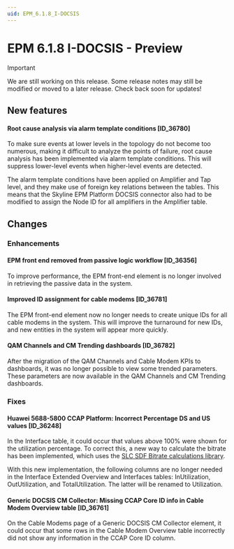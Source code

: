 ```yaml
---
uid: EPM_6.1.8_I-DOCSIS
---
```


# EPM 6.1.8 I-DOCSIS - Preview

> [!IMPORTANT]
> We are still working on this release. Some release notes may still be modified or moved to a later release. Check back soon for updates!

## New features

#### Root cause analysis via alarm template conditions [ID_36780]

To make sure events at lower levels in the topology do not become too numerous, making it difficult to analyze the points of failure, root cause analysis has been implemented via alarm template conditions. This will suppress lower-level events when higher-level events are detected.

The alarm template conditions have been applied on Amplifier and Tap level, and they make use of foreign key relations between the tables. This means that the Skyline EPM Platform DOCSIS connector also had to be modified to assign the Node ID for all amplifiers in the Amplifier table.

## Changes

### Enhancements

#### EPM front end removed from passive logic workflow [ID_36356]

To improve performance, the EPM front-end element is no longer involved in retrieving the passive data in the system.

#### Improved ID assignment for cable modems [ID_36781]

The EPM front-end element now no longer needs to create unique IDs for all cable modems in the system. This will improve the turnaround for new IDs, and new entities in the system will appear more quickly.

#### QAM Channels and CM Trending dashboards [ID_36782]

After the migration of the QAM Channels and Cable Modem KPIs to dashboards, it was no longer possible to view some trended parameters. These parameters are now available in the QAM Channels and CM Trending dashboards.

### Fixes

#### Huawei 5688-5800 CCAP Platform: Incorrect Percentage DS and US values [ID_36248]

In the Interface table, it could occur that values above 100% were shown for the utilization percentage. To correct this, a new way to calculate the bitrate has been implemented, which uses the [SLC SDF Bitrate calculations library](xref:ConnectionsSnmpBitRateCalculations).

With this new implementation, the following columns are no longer needed in the Interface Extended Overview and Interfaces tables: InUtilization, OutUtilization, and TotalUtilization. The latter will be renamed to Utilization.

#### Generic DOCSIS CM Collector: Missing CCAP Core ID info in Cable Modem Overview table [ID_36761]

On the Cable Modems page of a Generic DOCSIS CM Collector element, it could occur that some rows in the Cable Modem Overview table incorrectly did not show any information in the CCAP Core ID column.

